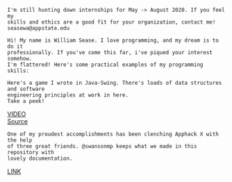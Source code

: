 ```{}
I'm still hunting down internships for May -> August 2020. If you feel my
skills and ethics are a good fit for your organization, contact me!
seasewa@appstate.edu

Hi! My name is William Sease. I love programming, and my dream is to do it
professionally. If you've come this far, i've piqued your interest somehow.
I'm flattered! Here's some practical examples of my programming skills:
```

```{}
Here's a game I wrote in Java-Swing. There's loads of data structures and software
engineering principles at work in here.
Take a peek!
```

[VIDEO](https://www.youtube.com/watch?v=7a97zlXLQ7Q) <br/>
[Source](https://github.com/WilliamASease/Mode7Game)

```{}
One of my proudest accomplishments has been clenching Apphack X with the help
of three great friends. @swansonmp keeps what we made in this repository with
lovely documentation.
```

[LINK](https://github.com/swansonmp/tetrisGalaxy)

